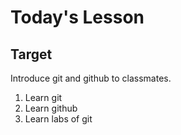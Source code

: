 # Today's Lesson

## Target
Introduce git and github to classmates.

1. Learn git 
2. Learn github
3. Learn labs of git
